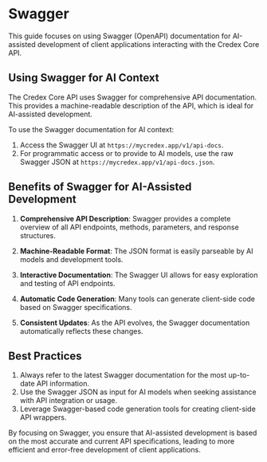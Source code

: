 # Swagger

This guide focuses on using Swagger (OpenAPI) documentation for AI-assisted development of client applications interacting with the Credex Core API.

## Using Swagger for AI Context

The Credex Core API uses Swagger for comprehensive API documentation. This provides a machine-readable description of the API, which is ideal for AI-assisted development.

To use the Swagger documentation for AI context:

1. Access the Swagger UI at `https://mycredex.app/v1/api-docs`.
2. For programmatic access or to provide to AI models, use the raw Swagger JSON at `https://mycredex.app/v1/api-docs.json`.

## Benefits of Swagger for AI-Assisted Development

1. **Comprehensive API Description**: Swagger provides a complete overview of all API endpoints, methods, parameters, and response structures.

2. **Machine-Readable Format**: The JSON format is easily parseable by AI models and development tools.

3. **Interactive Documentation**: The Swagger UI allows for easy exploration and testing of API endpoints.

4. **Automatic Code Generation**: Many tools can generate client-side code based on Swagger specifications.

5. **Consistent Updates**: As the API evolves, the Swagger documentation automatically reflects these changes.

## Best Practices

1. Always refer to the latest Swagger documentation for the most up-to-date API information.
2. Use the Swagger JSON as input for AI models when seeking assistance with API integration or usage.
3. Leverage Swagger-based code generation tools for creating client-side API wrappers.

By focusing on Swagger, you ensure that AI-assisted development is based on the most accurate and current API specifications, leading to more efficient and error-free development of client applications.
